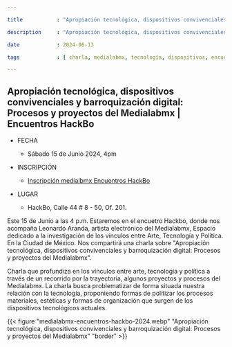 ```yaml
---

title           : "Apropiación tecnológica, dispositivos convivenciales y barroquización digital: Procesos y proyectos del Medialabmx | Encuentros HackBo"

description     : "Apropiación tecnológica, dispositivos convivenciales y barroquización digital: Procesos y proyectos del Medialabmx | Encuentros HackBo."

date            : 2024-06-13

tags            : [ charla, medialabmx, tecnología, dispositivos, encuentros ]

---
```


## Apropiación tecnológica, dispositivos convivenciales y barroquización digital: Procesos y proyectos del Medialabmx | Encuentros HackBo

- FECHA
    - Sábado 15 de Junio 2024, 4pm

- INSCRIPCIÓN
    - [Inscripción medialbmx Encuentros HackBo](https://is.gd/hackbomedialabmx)

- LUGAR
    - HackBo, Calle 44 # 8 - 50, Of. 201.

Este 15 de Junio a las 4 p.m. Estaremos en el encuetro Hackbo, donde nos acompaña Leonardo Aranda, artista electrónico del Medialabmx, 
Espacio dedicado a la investigación de los vínculos entre Arte, Tecnología y Política. En la Ciudad de México. 
Nos compartirá una charla sobre "Apropiación tecnológica, dispositivos convivenciales y barroquización digital: Procesos y proyectos del Medialabmx".

Charla que profundiza en los vínculos entre arte, tecnología y política a través de un recorrido por la trayectoria,
algunos proyectos y procesos del Medialabmx. La charla busca problematizar de forma situada nuestra relación con la tecnología,
proponiendo formas de politizar los procesos materiales, estéticas y formas de organización que surgen de los dispositivos tecnológicos actuales. 

{{< figure "medialabmx-encuentros-hackbo-2024.webp" "Apropiación tecnológica, dispositivos convivenciales y barroquización digital: Procesos y proyectos del Medialabmx" "border" >}}
